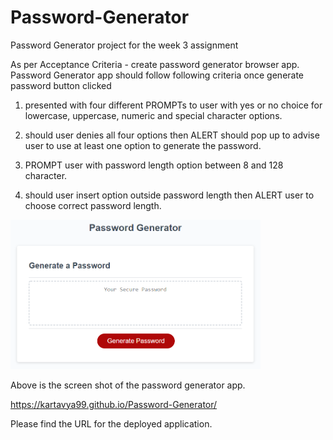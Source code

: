 # Password-Generator
Password Generator project for the week 3 assignment 

As per Acceptance Criteria - create password generator browser app.
Password Generator app should follow following criteria once generate password button clicked

1) presented with four different PROMPTs to user with yes or no choice for lowercase, uppercase, numeric and special character options.

2) should user denies all four options then ALERT should pop up to advise user to use at least one option to generate the password.

3) PROMPT user with password length option between 8 and 128 character.

4) should user insert option outside password length then ALERT user to choose correct password length.

<img src="Assets/Images/03-javascript-homework-demo.png" width="400">

Above is the screen shot of the password generator app.

https://kartavya99.github.io/Password-Generator/

Please find the URL for the deployed application.